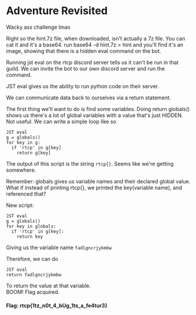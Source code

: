 # Adventure Revisited

Wacky ass challenge lmao

Right so the hint.7z file, when downloaded, isn't actually a 7z file. You can cat it and it's a base64. run base64 -d hint.7z > hint and you'll find it's an image, showing that there is a hidden eval command on the bot.

Running jst eval on the rtcp discord server tells us it can't be run in that guild. We can invite the bot to our own discord server and run the command.

JST eval gives us the ability to run python code on their server.

We can communicate data back to ourselves via a return statement.

The first thing we'll want to do is find some variables. Doing return globals() shows us there's a lot of global variables with a value that's just HIDDEN. Not useful. We can write a simple loop like so
```
JST eval
g = globals()
for key in g:
  if 'rtcp' in g[key]
    return g[key]
```
The output of this script is the string `rtcp{}`. Seems like we're getting somewhere.

Remember: globals gives us variable names and their declared global value. What if instead of printing rtcp{}, we printed the key(variable name), and referenced that?

New script:
```
JST eval
g = globals()
for key in globals:
  if 'rtcp' in g[key]:
    return key
```
Giving us the variable name `fadlgncrjykmbw`

Therefore, we can do
```
JST eval
return fadlgncrjykmbw
```
To return the value at that variable.  
BOOM! Flag acquired.  
#### Flag: rtcp{1tz_n0t_4_bUg_1ts_a_fe4tur3}

